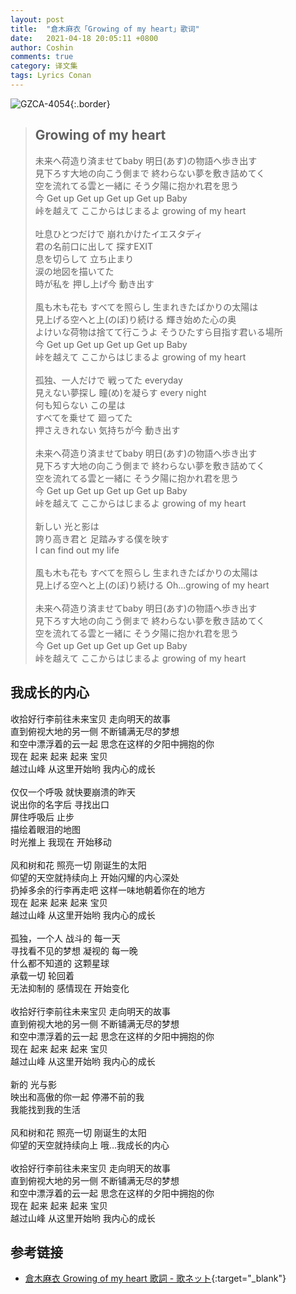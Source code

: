 ```yaml
---
layout: post
title:  "倉木麻衣「Growing of my heart」歌词"
date:   2021-04-18 20:05:11 +0800
author: Coshin
comments: true
category: 译文集
tags: Lyrics Conan
---
```

![GZCA-4054](https://www.mai-kuraki.com/jacket/sg/GZCA-4054.jpg){:.border}

<blockquote class="original">
  <h2>Growing of my heart</h2>
  <p>
    未来へ荷造り済ませてbaby 明日(あす)の物語へ歩き出す<br>
    見下ろす大地の向こう側まで 終わらない夢を敷き詰めてく<br>
    空を流れてる雲と一緒に そう夕陽に抱かれ君を思う<br>
    今 Get up Get up Get up Get up Baby<br>
    峠を越えて ここからはじまるよ growing of my heart<br>
    <br>
    吐息ひとつだけで 崩れかけたイエスタディ<br>
    君の名前口に出して 探すEXIT<br>
    息を切らして 立ち止まり<br>
    涙の地図を描いてた<br>
    時が私を 押し上げ今 動き出す<br>
    <br>
    風も木も花も すべてを照らし 生まれきたばかりの太陽は<br>
    見上げる空へと上(のぼ)り続ける 輝き始めた心の奥<br>
    よけいな荷物は捨てて行こうよ そうひたすら目指す君いる場所<br>
    今 Get up Get up Get up Get up Baby<br>
    峠を越えて ここからはじまるよ growing of my heart<br>
    <br>
    孤独、一人だけで 戦ってた everyday<br>
    見えない夢探し 瞳(め)を凝らす every night<br>
    何も知らない この星は<br>
    すべてを乗せて 廻ってた<br>
    押さえきれない 気持ちが今 動き出す<br>
    <br>
    未来へ荷造り済ませてbaby 明日(あす)の物語へ歩き出す<br>
    見下ろす大地の向こう側まで 終わらない夢を敷き詰めてく<br>
    空を流れてる雲と一緒に そう夕陽に抱かれ君を思う<br>
    今 Get up Get up Get up Get up Baby<br>
    峠を越えて ここからはじまるよ growing of my heart<br>
    <br>
    新しい 光と影は<br>
    誇り高き君と 足踏みする僕を映す<br>
    I can find out my life<br>
    <br>
    風も木も花も すべてを照らし 生まれきたばかりの太陽は<br>
    見上げる空へと上(のぼ)り続ける Oh...growing of my heart<br>
    <br>
    未来へ荷造り済ませてbaby 明日(あす)の物語へ歩き出す<br>
    見下ろす大地の向こう側まで 終わらない夢を敷き詰めてく<br>
    空を流れてる雲と一緒に そう夕陽に抱かれ君を思う<br>
    今 Get up Get up Get up Get up Baby<br>
    峠を越えて ここからはじまるよ growing of my heart
  </p>
</blockquote>

<div class="translation">
  <h2>我成长的内心</h2>
  <p>
    收拾好行李前往未来宝贝 走向明天的故事<br>
    直到俯视大地的另一侧 不断铺满无尽的梦想<br>
    和空中漂浮着的云一起 思念在这样的夕阳中拥抱的你<br>
    现在 起来 起来 起来 宝贝<br>
    越过山峰 从这里开始哟 我内心的成长<br>
    <br>
    仅仅一个呼吸 就快要崩溃的昨天<br>
    说出你的名字后 寻找出口<br>
    屏住呼吸后 止步<br>
    描绘着眼泪的地图<br>
    时光推上 我现在 开始移动<br>
    <br>
    风和树和花 照亮一切 刚诞生的太阳<br>
    仰望的天空就持续向上 开始闪耀的内心深处<br>
    扔掉多余的行李再走吧 这样一味地朝着你在的地方<br>
    现在 起来 起来 起来 宝贝<br>
    越过山峰 从这里开始哟 我内心的成长<br>
    <br>
    孤独，一个人 战斗的 每一天<br>
    寻找看不见的梦想 凝视的 每一晚<br>
    什么都不知道的 这颗星球<br>
    承载一切 轮回着<br>
    无法抑制的 感情现在 开始变化<br>
    <br>
    收拾好行李前往未来宝贝 走向明天的故事<br>
    直到俯视大地的另一侧 不断铺满无尽的梦想<br>
    和空中漂浮着的云一起 思念在这样的夕阳中拥抱的你<br>
    现在 起来 起来 起来 宝贝<br>
    越过山峰 从这里开始哟 我内心的成长<br>
    <br>
    新的 光与影<br>
    映出和高傲的你一起 停滞不前的我<br>
    我能找到我的生活<br>
    <br>
    风和树和花 照亮一切 刚诞生的太阳<br>
    仰望的天空就持续向上 哦…我成长的内心<br>
    <br>
    收拾好行李前往未来宝贝 走向明天的故事<br>
    直到俯视大地的另一侧 不断铺满无尽的梦想<br>
    和空中漂浮着的云一起 思念在这样的夕阳中拥抱的你<br>
    现在 起来 起来 起来 宝贝<br>
    越过山峰 从这里开始哟 我内心的成长
  </p>
</div>

## 参考链接

* [倉木麻衣 Growing of my heart 歌詞 - 歌ネット](https://www.uta-net.com/song/35382/){:target="_blank"}
